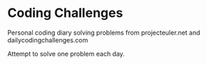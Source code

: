 # Coding Challenges
Personal coding diary solving problems from projecteuler.net and dailycodingchallenges.com

Attempt to solve one problem each day.

